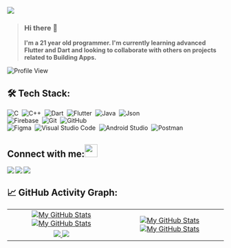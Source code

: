 ![](./Cover/Cover.jpg)

> ### Hi there 👋
> <b>I'm a 21 year old programmer. I'm currently learning advanced Flutter and Dart and looking to collaborate with others on projects related to Building Apps.</b>

![Profile View](https://komarev.com/ghpvc/?username=MohilThummarr&color=lightgrey)

## 🛠️ Tech Stack:
![C](https://img.shields.io/badge/-C-555?style=flat&logo=C&logoColor=A8B9CC)&nbsp;
![C++](https://img.shields.io/badge/-C++-555?style=flat&logo=C%2B%2B&logoColor=fff)&nbsp;
![Dart](https://img.shields.io/badge/-Dart-555?style=flat&logo=Dart&logoColor=2BB1EE)&nbsp;
![Flutter](https://img.shields.io/badge/-Flutter-555?style=flat&logo=Flutter&logoColor=5CC3F0)&nbsp;
![Java](https://img.shields.io/badge/-Java-555?style=flat&logo=Java&logoColor=FFA518)&nbsp;
![Json](https://img.shields.io/badge/-Json-555?style=flat&logo=Json)&nbsp;\
![Firebase](https://img.shields.io/badge/-Firebase-555?style=flat&logo=Firebase&logoColor=FFBF00)&nbsp;
![Git](https://img.shields.io/badge/-Git-555?style=flat&logo=git)&nbsp;
![GitHub](https://img.shields.io/badge/-GitHub-555?style=flat&logo=github)&nbsp;\
![Figma](https://img.shields.io/badge/-Figma-555?style=flat&logo=figma)&nbsp;
![Visual Studio Code](https://img.shields.io/badge/-Visual%20Studio%20Code-555?style=flat&logo=visual-studio-code&logoColor=007ACC)&nbsp;
![Android Studio](https://img.shields.io/badge/-Android%20Studio-555?style=flat&logo=android%20studio)&nbsp;
![Postman](https://img.shields.io/badge/-Postman-555?style=flat&logo=Postman&logoColor=FF5F1F)&nbsp;

## Connect with me:<img src="https://github.com/TheDudeThatCode/TheDudeThatCode/blob/master/Assets/Handshake.gif" height="30px">
<a href="https://www.linkedin.com/in/mohil-thummar-2442a0214/" target="blank" >
    <img align="left"  src="https://img.shields.io/badge/-Linkedin-555?style=flat&logo=Linkedin" />
</a>
<a href="mailto:sq.mohil@gmail.com">
    <img align="left"  src="https://img.shields.io/badge/-Gmail-555?style=flat&logo=Gmail" />
</a>
<a href="https://www.instagram.com/mr__mohil/">
    <img align="left"  src="https://img.shields.io/badge/-Instagram-555?style=flat&logo=Instagram" />
</a>
<br />

## 📈 GitHub Activity Graph:
<table>
    <tr>
        <td align="center">
            <a href="https://github.com/MohilThummar#gh-light-mode-only">
                <img src="https://github-readme-stats.vercel.app/api?username=MohilThummar&show_icons=true&theme=default&include_all_commits=true#gh-light-mode-only" alt="My GitHub Stats"/>
            </a>
            <a href="https://github.com/MohilThummar#gh-dark-mode-only">
                <img src="https://github-readme-stats.vercel.app/api?username=MohilThummar&show_icons=true&theme=tokyonight&include_all_commits=true#gh-dark-mode-only" alt="My GitHub Stats"/>
            </a>
        </td>
        <td rowspan="2" align="center">
            <a href="https://github.com/MohilThummar#gh-light-mode-only">
                <img src="https://github-readme-stats.vercel.app/api/top-langs/?username=MohilThummar&theme=default&langs_count=8#gh-light-mode-only" alt="My GitHub Stats"/>
            </a>
            <a href="https://github.com/MohilThummar#gh-dark-mode-only">
                <img src="https://github-readme-stats.vercel.app/api/top-langs/?username=MohilThummar&theme=tokyonight&langs_count=8#gh-dark-mode-only" alt="My GitHub Stats"/>
            </a>
        </td>
    </tr>
    <tr>
        <td align="center">
            <a href="https://github.com/MohilThummar#gh-light-mode-only">
                <img src="https://github-readme-streak-stats.herokuapp.com/?user=MohilThummar&theme=default"/>
            </a>
            <a href="https://github.com/MohilThummar#gh-dark-mode-only">
                <img src="https://github-readme-streak-stats.herokuapp.com/?user=MohilThummar&theme=tokyonight"/>
            </a>
        </td>
    </tr>
</table>


<!--
**MohilSQ/MohilSQ** is a ✨ _special_ ✨ repository because its `README.md` (this file) appears on your GitHub profile.
Here are some ideas to get you started:
- 🔭 I’m currently working on ...
- 🌱 I’m currently learning ...
- 👯 I’m looking to collaborate on ...
- 🤔 I’m looking for help with ...
- 💬 Ask me about ...
- 📫 How to reach me: ...
- 😄 Pronouns: ...
- ⚡ Fun fact: ...
-->
